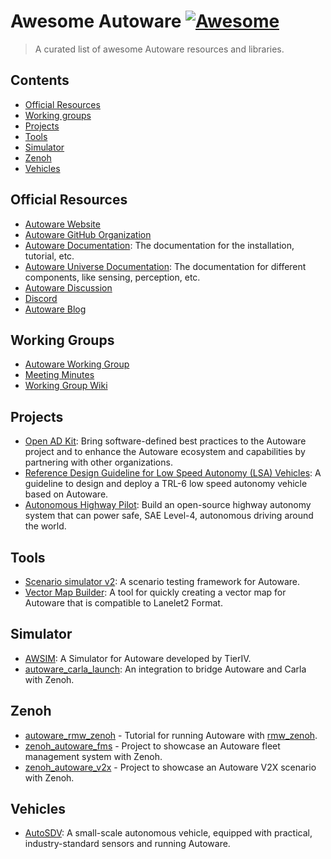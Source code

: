 # Awesome Autoware [![Awesome](https://awesome.re/badge.svg)](https://awesome.re)

> A curated list of awesome Autoware resources and libraries.

## Contents

- [Official Resources](#official-resources)
- [Working groups](#working-groups)
- [Projects](#projects)
- [Tools](#tools)
- [Simulator](#simulator)
- [Zenoh](#zenoh)
- [Vehicles](#vehicles)

## Official Resources

- [Autoware Website](https://autoware.org/)
- [Autoware GitHub Organization](https://github.com/autowarefoundation)
- [Autoware Documentation](https://autowarefoundation.github.io/autoware-documentation/main/): The documentation for the installation, tutorial, etc.
- [Autoware Universe Documentation](https://autowarefoundation.github.io/autoware_universe/main/index.html): The documentation for different components, like sensing, perception, etc.
- [Autoware Discussion](https://github.com/orgs/autowarefoundation/discussions)
- [Discord](https://discord.gg/Q94UsPvReQ)
- [Autoware Blog](https://autoware.org/awf-blog/)

## Working Groups

- [Autoware Working Group](https://autoware.org/join-a-work-group/)
- [Meeting Minutes](https://github.com/orgs/autowarefoundation/discussions/categories/working-group-meetings)
- [Working Group Wiki](https://github.com/autowarefoundation/autoware-projects/wiki#working-groups)

## Projects

- [Open AD Kit](https://autowarefoundation.github.io/openadkit/): Bring software-defined best practices to the Autoware project and to enhance the Autoware ecosystem and capabilities by partnering with other organizations.
- [Reference Design Guideline for Low Speed Autonomy (LSA) Vehicles](https://autowarefoundation.github.io/LSA-reference-design-docs/main/): A guideline to design and deploy a TRL-6 low speed autonomy vehicle based on Autoware.
- [Autonomous Highway Pilot](https://github.com/autowarefoundation/autoware.privately-owned-vehicles): Build an open-source highway autonomy system that can power safe, SAE Level-4, autonomous driving around the world.

## Tools

- [Scenario simulator v2](https://tier4.github.io/scenario_simulator_v2-docs/): A scenario testing framework for Autoware.
- [Vector Map Builder](https://tools.tier4.jp/feature/vector_map_builder_ll2/): A tool for quickly creating a vector map for Autoware that is compatible to Lanelet2 Format.

## Simulator

- [AWSIM](https://tier4.github.io/AWSIM/): A Simulator for Autoware developed by TierIV.
- [autoware_carla_launch](https://autoware-carla-launch.readthedocs.io/en/latest/): An integration to bridge Autoware and Carla with Zenoh.

## Zenoh

- [autoware_rmw_zenoh](https://github.com/evshary/autoware_rmw_zenoh) - Tutorial for running Autoware with [rmw_zenoh](http://github.com/ros2/rmw_zenoh).
- [zenoh_autoware_fms](https://github.com/evshary/zenoh_autoware_fms) - Project to showcase an Autoware fleet management system with Zenoh.
- [zenoh_autoware_v2x](https://github.com/evshary/zenoh_autoware_v2x) - Project to showcase an Autoware V2X scenario with Zenoh.

## Vehicles

- [AutoSDV](https://github.com/NEWSLabNTU/AutoSDV): A small-scale autonomous vehicle, equipped with practical, industry-standard sensors and running Autoware.

